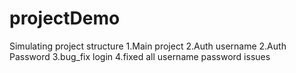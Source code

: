 # projectDemo
Simulating project structure
1.Main project
2.Auth username
2.Auth Password
3.bug_fix login
4.fixed all username password issues